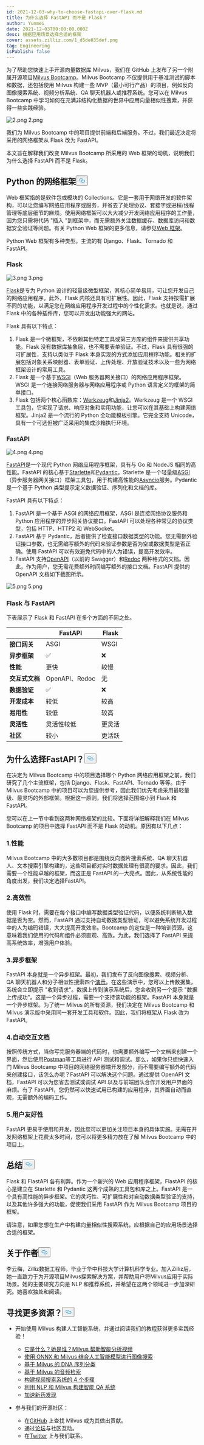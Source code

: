 ```yaml
---
id: 2021-12-03-why-to-choose-fastapi-over-flask.md
title: 为什么选择 FastAPI 而不是 Flask？
author: Yunmei
date: 2021-12-03T00:00:00.000Z
desc: 根据应用场景选择合适的框架
cover: assets.zilliz.com/1_d5de035def.png
tag: Engineering
isPublish: false
---
```

<p>为了帮助您快速上手开源向量数据库 Milvus，我们在 GitHub 上发布了另一个附属开源项目<a href="https://github.com/milvus-io/bootcamp">Milvus Bootcamp</a>。Milvus Bootcamp 不仅提供用于基准测试的脚本和数据，还包括使用 Milvus 构建一些 MVP（最小可行产品）的项目，例如反向图像搜索系统、视频分析系统、QA 聊天机器人或推荐系统。您可以在 Milvus Bootcamp 中学习如何在充满非结构化数据的世界中应用向量相似性搜索，并获得一些实践经验。</p>
<p>
  
   <span class="img-wrapper"> <img translate="no" src="https://assets.zilliz.com/2_5b60157b4d.png" alt="2.png" class="doc-image" id="2.png" />
   </span> <span class="img-wrapper"> <span>2.png</span> </span></p>
<p>我们为 Milvus Bootcamp 中的项目提供前端和后端服务。不过，我们最近决定将采用的网络框架从 Flask 改为 FastAPI。</p>
<p>本文旨在解释我们改变 Milvus Bootcamp 所采用的 Web 框架的动机，说明我们为什么选择 FastAPI 而不是 Flask。</p>
<h2 id="Web-frameworks-for-Python" class="common-anchor-header">Python 的网络框架<button data-href="#Web-frameworks-for-Python" class="anchor-icon" translate="no">
      <svg translate="no"
        aria-hidden="true"
        focusable="false"
        height="20"
        version="1.1"
        viewBox="0 0 16 16"
        width="16"
      >
        <path
          fill="#0092E4"
          fill-rule="evenodd"
          d="M4 9h1v1H4c-1.5 0-3-1.69-3-3.5S2.55 3 4 3h4c1.45 0 3 1.69 3 3.5 0 1.41-.91 2.72-2 3.25V8.59c.58-.45 1-1.27 1-2.09C10 5.22 8.98 4 8 4H4c-.98 0-2 1.22-2 2.5S3 9 4 9zm9-3h-1v1h1c1 0 2 1.22 2 2.5S13.98 12 13 12H9c-.98 0-2-1.22-2-2.5 0-.83.42-1.64 1-2.09V6.25c-1.09.53-2 1.84-2 3.25C6 11.31 7.55 13 9 13h4c1.45 0 3-1.69 3-3.5S14.5 6 13 6z"
        ></path>
      </svg>
    </button></h2><p>Web 框架指的是软件包或模块的 Collections。它是一套用于网络开发的软件架构，可以让您编写网络应用程序或服务，并省去了处理协议、套接字或进程/线程管理等底层细节的麻烦。使用网络框架可以大大减少开发网络应用程序的工作量，因为您只需将代码 "插入 "到框架中，而无需额外关注数据缓存、数据库访问和数据安全验证等问题。有关 Python Web 框架的更多信息，请参见<a href="https://wiki.python.org/moin/WebFrameworks">Web 框架</a>。</p>
<p>Python Web 框架有多种类型。主流的有 Django、Flask、Tornado 和 FastAPI。</p>
<h3 id="Flask" class="common-anchor-header">Flask</h3><p>
  
   <span class="img-wrapper"> <img translate="no" src="https://assets.zilliz.com/3_1abd170939.png" alt="3.png" class="doc-image" id="3.png" />
   </span> <span class="img-wrapper"> <span>3.png</span> </span></p>
<p><a href="https://flask.palletsprojects.com/en/2.0.x/">Flask</a>是专为 Python 设计的轻量级微型框架，其核心简单易用，可让您开发自己的网络应用程序。此外，Flask 内核还具有可扩展性。因此，Flask 支持按需扩展不同的功能，以满足您在网络应用程序开发过程中的个性化需求。也就是说，通过 Flask 中的各种插件库，您可以开发出功能强大的网站。</p>
<p>Flask 具有以下特点：</p>
<ol>
<li>Flask 是一个微框架，不依赖其他特定工具或第三方库的组件来提供共享功能。Flask 没有数据库抽象层，也不需要表单验证。不过，Flask 具有很强的可扩展性，支持以类似于 Flask 本身实现的方式添加应用程序功能。相关的扩展包括对象关系映射器、表单验证、上传处理、开放验证技术以及一些为网络框架设计的常用工具。</li>
<li>Flask 是一个基于<a href="https://wsgi.readthedocs.io/">WSGI</a>（Web 服务器网关接口）的网络应用程序框架。WSGI 是一个连接网络服务器与网络应用程序或 Python 语言定义的框架的简单接口。</li>
<li>Flask 包括两个核心函数库：<a href="https://www.palletsprojects.com/p/werkzeug">Werkzeug</a>和<a href="https://www.palletsprojects.com/p/jinja">Jinja2</a>。Werkzeug 是一个 WSGI 工具包，它实现了请求、响应对象和实用功能，让您可以在其基础上构建网络框架。Jinja2 是一个流行的 Python 全功能模板引擎。它完全支持 Unicode，具有一个可选但被广泛采用的集成沙箱执行环境。</li>
</ol>
<h3 id="FastAPI" class="common-anchor-header">FastAPI</h3><p>
  
   <span class="img-wrapper"> <img translate="no" src="https://assets.zilliz.com/4_05cb0dac4e.png" alt="4.png" class="doc-image" id="4.png" />
   </span> <span class="img-wrapper"> <span>4.png</span> </span></p>
<p><a href="https://fastapi.tiangolo.com/">FastAPI</a>是一个现代 Python 网络应用程序框架，具有与 Go 和 NodeJS 相同的高性能。FastAPI 的核心基于<a href="https://www.starlette.io/">Starlette</a>和<a href="https://pydantic-docs.helpmanual.io/">Pydantic</a>。Starlette 是一个轻量级<a href="https://asgi.readthedocs.io/">ASGI</a>（异步服务器网关接口）框架工具包，用于构建高性能的<a href="https://docs.python.org/3/library/asyncio.html">Asyncio</a>服务。Pydantic 是一个基于 Python 类型提示定义数据验证、序列化和文档的库。</p>
<p>FastAPI 具有以下特点：</p>
<ol>
<li>FastAPI 是一个基于 ASGI 的网络应用框架，ASGI 是连接网络协议服务和 Python 应用程序的异步网关协议接口。FastAPI 可以处理各种常见的协议类型，包括 HTTP、HTTP2 和 WebSocket。</li>
<li>FastAPI 基于 Pydantic，后者提供了检查接口数据类型的功能。您无需额外验证接口参数，也无需编写额外的代码来验证参数是否为空或数据类型是否正确。使用 FastAPI 可以有效避免代码中的人为错误，提高开发效率。</li>
<li>FastAPI 支持<a href="https://swagger.io/specification/">OpenAPI</a>（以前的 Swagger）和<a href="https://www.redoc.com/">Redoc</a> 两种格式的文档。因此，作为用户，您无需花费额外时间编写额外的接口文档。FastAPI 提供的 OpenAPI 文档如下截图所示。</li>
</ol>
<p>
  
   <span class="img-wrapper"> <img translate="no" src="https://assets.zilliz.com/5_d91d34cb0f.png" alt="5.png" class="doc-image" id="5.png" />
   </span> <span class="img-wrapper"> <span>5.png</span> </span></p>
<h3 id="Flask-Vs-FastAPI" class="common-anchor-header">Flask 与 FastAPI</h3><p>下表展示了 Flask 和 FastAPI 在多个方面的不同之处。</p>
<table>
<thead>
<tr><th></th><th><strong>FastAPI</strong></th><th><strong>Flask</strong></th></tr>
</thead>
<tbody>
<tr><td><strong>接口网关</strong></td><td>ASGI</td><td>WSGI</td></tr>
<tr><td><strong>异步框架</strong></td><td>✅</td><td>❌</td></tr>
<tr><td><strong>性能</strong></td><td>更快</td><td>较慢</td></tr>
<tr><td><strong>交互式文档</strong></td><td>OpenAPI、Redoc</td><td>无</td></tr>
<tr><td><strong>数据验证</strong></td><td>✅</td><td>❌</td></tr>
<tr><td><strong>开发成本</strong></td><td>较低</td><td>较高</td></tr>
<tr><td><strong>易用性</strong></td><td>较低</td><td>较高</td></tr>
<tr><td><strong>灵活性</strong></td><td>灵活性较低</td><td>更灵活</td></tr>
<tr><td><strong>社区</strong></td><td>较小</td><td>更活跃</td></tr>
</tbody>
</table>
<h2 id="Why-FastAPI" class="common-anchor-header">为什么选择FastAPI？<button data-href="#Why-FastAPI" class="anchor-icon" translate="no">
      <svg translate="no"
        aria-hidden="true"
        focusable="false"
        height="20"
        version="1.1"
        viewBox="0 0 16 16"
        width="16"
      >
        <path
          fill="#0092E4"
          fill-rule="evenodd"
          d="M4 9h1v1H4c-1.5 0-3-1.69-3-3.5S2.55 3 4 3h4c1.45 0 3 1.69 3 3.5 0 1.41-.91 2.72-2 3.25V8.59c.58-.45 1-1.27 1-2.09C10 5.22 8.98 4 8 4H4c-.98 0-2 1.22-2 2.5S3 9 4 9zm9-3h-1v1h1c1 0 2 1.22 2 2.5S13.98 12 13 12H9c-.98 0-2-1.22-2-2.5 0-.83.42-1.64 1-2.09V6.25c-1.09.53-2 1.84-2 3.25C6 11.31 7.55 13 9 13h4c1.45 0 3-1.69 3-3.5S14.5 6 13 6z"
        ></path>
      </svg>
    </button></h2><p>在决定为 Milvus Bootcamp 中的项目选择哪个 Python 网络应用框架之前，我们研究了几个主流框架，包括 Django、Flask、FastAPI、Tornado 等等。由于 Milvus Bootcamp 中的项目可以为您提供参考，因此我们优先考虑采用最轻量级、最灵巧的外部框架。根据这一原则，我们将选择范围缩小到 Flask 和 FastAPI。</p>
<p>您可以在上一节中看到这两种网络框架的比较。下面将详细解释我们在 Milvus Bootcamp 的项目中选择 FastAPI 而不是 Flask 的动机。原因有以下几点：</p>
<h3 id="1-Performance" class="common-anchor-header">1.性能</h3><p>Milvus Bootcamp 中的大多数项目都是围绕反向图片搜索系统、QA 聊天机器人、文本搜索引擎构建的，这些项目都对实时数据处理有很高的要求。因此，我们需要一个性能卓越的框架，而这正是 FastAPI 的一大亮点。因此，从系统性能的角度出发，我们决定选择FastAPI。</p>
<h3 id="2-Efficiency" class="common-anchor-header">2.高效性</h3><p>使用 Flask 时，需要在每个接口中编写数据类型验证代码，以便系统判断输入数据是否为空。然而，FastAPI 通过支持自动数据类型验证，可以避免系统开发过程中的人为编码错误，大大提高开发效率。Bootcamp 的定位是一种培训资源。这意味着我们使用的代码和组件必须直观、高效。为此，我们选择了 FastAPI 来提高系统效率，增强用户体验。</p>
<h3 id="3-Asynchronous-framework" class="common-anchor-header">3.异步框架</h3><p>FastAPI 本身就是一个异步框架。最初，我们发布了反向图像搜索、视频分析、QA 聊天机器人和分子相似性搜索四个<a href="https://zilliz.com/milvus-demos?isZilliz=true">演示</a>。在这些演示中，您可以上传数据集，系统会立即提示 &quot;收到请求&quot;。数据上传到演示系统后，您会收到另一个提示 &quot;数据上传成功&quot;。这是一个异步过程，需要一个支持该功能的框架。FastAPI 本身就是一个异步框架。为了统一 Milvus 的所有资源，我们决定在 Milvus Bootcamp 和 Milvus 演示版中采用同一套开发工具和软件。因此，我们将框架从 Flask 改为 FastAPI。</p>
<h3 id="4-Automatic-interactive-documents" class="common-anchor-header">4.自动交互文档</h3><p>按照传统方式，当你写完服务器端的代码时，你需要额外编写一个文档来创建一个界面，然后使用<a href="https://www.postman.com/">Postman</a>等工具进行 API 测试和调试。那么，如果你只想快速入门 Milvus Bootcamp 中项目的网络服务器端开发部分，而不需要编写额外的代码来创建接口，该怎么办呢？FastAPI 可以解决这个问题。通过提供 OpenAPI 文档，FastAPI 可以为您省去测试或调试 API 以及与前端团队合作开发用户界面的麻烦。有了 FastAPI，您仍然可以快速试用已构建的应用程序，其界面自动而直观，无需额外的编码工作。</p>
<h3 id="5-User-friendliness" class="common-anchor-header">5.用户友好性</h3><p>FastAPI 更易于使用和开发，因此您可以更加关注项目本身的具体实施。无需在开发网络框架上花费太多时间，您可以将更多精力放在了解 Milvus Bootcamp 中的项目上。</p>
<h2 id="Recap" class="common-anchor-header">总结<button data-href="#Recap" class="anchor-icon" translate="no">
      <svg translate="no"
        aria-hidden="true"
        focusable="false"
        height="20"
        version="1.1"
        viewBox="0 0 16 16"
        width="16"
      >
        <path
          fill="#0092E4"
          fill-rule="evenodd"
          d="M4 9h1v1H4c-1.5 0-3-1.69-3-3.5S2.55 3 4 3h4c1.45 0 3 1.69 3 3.5 0 1.41-.91 2.72-2 3.25V8.59c.58-.45 1-1.27 1-2.09C10 5.22 8.98 4 8 4H4c-.98 0-2 1.22-2 2.5S3 9 4 9zm9-3h-1v1h1c1 0 2 1.22 2 2.5S13.98 12 13 12H9c-.98 0-2-1.22-2-2.5 0-.83.42-1.64 1-2.09V6.25c-1.09.53-2 1.84-2 3.25C6 11.31 7.55 13 9 13h4c1.45 0 3-1.69 3-3.5S14.5 6 13 6z"
        ></path>
      </svg>
    </button></h2><p>Flask 和 FlastAPI 各有利弊。作为一个新兴的 Web 应用程序框架，FlastAPI 的核心是建立在 Starlette 和 Pydantic 这两个成熟的工具包和库之上。FastAPI 是一个具有高性能的异步框架。它的灵巧性、可扩展性和对自动数据类型验证的支持，以及其他许多强大的功能，促使我们采用 FastAPI 作为 Milvus Bootcamp 项目的框架。</p>
<p>请注意，如果您想在生产中构建向量相似性搜索系统，应根据自己的应用场景选择合适的框架。</p>
<h2 id="About-the-author" class="common-anchor-header">关于作者<button data-href="#About-the-author" class="anchor-icon" translate="no">
      <svg translate="no"
        aria-hidden="true"
        focusable="false"
        height="20"
        version="1.1"
        viewBox="0 0 16 16"
        width="16"
      >
        <path
          fill="#0092E4"
          fill-rule="evenodd"
          d="M4 9h1v1H4c-1.5 0-3-1.69-3-3.5S2.55 3 4 3h4c1.45 0 3 1.69 3 3.5 0 1.41-.91 2.72-2 3.25V8.59c.58-.45 1-1.27 1-2.09C10 5.22 8.98 4 8 4H4c-.98 0-2 1.22-2 2.5S3 9 4 9zm9-3h-1v1h1c1 0 2 1.22 2 2.5S13.98 12 13 12H9c-.98 0-2-1.22-2-2.5 0-.83.42-1.64 1-2.09V6.25c-1.09.53-2 1.84-2 3.25C6 11.31 7.55 13 9 13h4c1.45 0 3-1.69 3-3.5S14.5 6 13 6z"
        ></path>
      </svg>
    </button></h2><p>李云梅，Zilliz数据工程师，毕业于华中科技大学计算机科学专业。加入Zilliz后，她一直致力于为开源项目Milvus探索解决方案，并帮助用户将Milvus应用于实际场景。她的主要研究方向是 NLP 和推荐系统，并希望在这两个领域进一步加深研究。她喜欢独处和阅读。</p>
<h2 id="Looking-for-more-resources" class="common-anchor-header">寻找更多资源？<button data-href="#Looking-for-more-resources" class="anchor-icon" translate="no">
      <svg translate="no"
        aria-hidden="true"
        focusable="false"
        height="20"
        version="1.1"
        viewBox="0 0 16 16"
        width="16"
      >
        <path
          fill="#0092E4"
          fill-rule="evenodd"
          d="M4 9h1v1H4c-1.5 0-3-1.69-3-3.5S2.55 3 4 3h4c1.45 0 3 1.69 3 3.5 0 1.41-.91 2.72-2 3.25V8.59c.58-.45 1-1.27 1-2.09C10 5.22 8.98 4 8 4H4c-.98 0-2 1.22-2 2.5S3 9 4 9zm9-3h-1v1h1c1 0 2 1.22 2 2.5S13.98 12 13 12H9c-.98 0-2-1.22-2-2.5 0-.83.42-1.64 1-2.09V6.25c-1.09.53-2 1.84-2 3.25C6 11.31 7.55 13 9 13h4c1.45 0 3-1.69 3-3.5S14.5 6 13 6z"
        ></path>
      </svg>
    </button></h2><ul>
<li><p>开始使用 Milvus 构建人工智能系统，并通过阅读我们的教程获得更多实践经验！</p>
<ul>
<li><a href="https://milvus.io/blog/2021-10-10-milvus-helps-analys-vedios.md">它是什么？她是谁？Milvus 帮助智能分析视频</a></li>
<li><a href="https://milvus.io/blog/2021-09-26-onnx.md">使用 ONNX 和 Milvus 结合人工智能模型进行图像搜索</a></li>
<li><a href="https://milvus.io/blog/dna-sequence-classification-based-on-milvus.md">基于 Milvus 的 DNA 序列分类</a></li>
<li><a href="https://milvus.io/blog/audio-retrieval-based-on-milvus.md">基于 Milvus 的音频检索</a></li>
<li><a href="https://milvus.io/blog/building-video-search-system-with-milvus.md">构建视频搜索系统的 4 个步骤</a></li>
<li><a href="https://milvus.io/blog/building-intelligent-chatbot-with-nlp-and-milvus.md">利用 NLP 和 Milvus 构建智能 QA 系统</a></li>
<li><a href="https://milvus.io/blog/molecular-structure-similarity-with-milvus.md">加速新药发现</a></li>
</ul></li>
<li><p>参与我们的开源社区：</p>
<ul>
<li>在<a href="https://bit.ly/307b7jC">GitHub</a> 上查找 Milvus 或为其做出贡献。</li>
<li>通过<a href="https://bit.ly/3qiyTEk">论坛</a>与社区互动。</li>
<li>在<a href="https://bit.ly/3ob7kd8">Twitter</a> 上与我们联系。</li>
</ul></li>
</ul>

